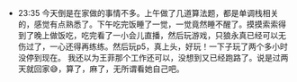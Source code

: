 - 23:35 今天倒是在家做的事情不多。上午做了几道算法题，都是单调栈相关的，感觉有点熟悉了。下午吃完饭睡了一觉，一觉竟然睡不醒了。摸摸索索得到了晚上做饭吃，吃完看了一小会儿直播，然后玩游戏，只狼永真已经可以无伤过了，一心还得再练练。然后玩p5，真上头，好玩！一下子玩了两个多小时没停到现在。
  我还以为王菲那个工作还可以，没想到又已经跑路了。说是过两天就回家😅，算了，麻了，无所谓看她自己吧。